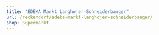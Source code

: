 ```yaml
---
title: "EDEKA Markt Langhojer-Schneiderbanger"
url: /reckendorf/edeka-markt-langhojer-schneiderbanger/
shop: Supermarkt
---
```

